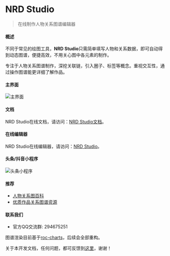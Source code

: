 # NRD Studio

> 在线制作人物关系图谱编辑器

#### 概述

不同于常见的绘图工具，**NRD Studio**只需简单填写人物和关系数据，即可自动得到动态图谱，便捷高效，不用关心图中各元素的制作。

专注于人物关系图谱制作，深挖关联链，引入圈子、标签等概念。重视交互性，通过操作图谱能更详细了解作品。


#### 主界面

![主界面](/images/mainui.png)

#### 文档 

NRD Studio在线文档，请访问：[NRD Studio文档](http://tech.pkoala.com/docs/#/preface)。

#### 在线编辑器 

NRD Studio在线编辑器，请访问：[NRD Studio](http://tech.pkoala.com)。

#### 头条/抖音小程序 

![头条小程序](https://tech.pkoala.com/docs/images/tt_qrcode.svg#logo)


#### 推荐 

* [人物关系图百科](https://wx.pkoala.com)
* [优质作品关系图谱资源](https://tp.pkoala.com)


#### 联系我们

* 官方QQ交流群: 294675251

图谱渲染目前基于[roc-charts](https://github.com/hepeng10/roc-charts)，后续会全部重构。

关于本开发文档，任何问题，都可反馈到[这里](https://github.com/pury/nrd-studio/issues)，谢谢！
